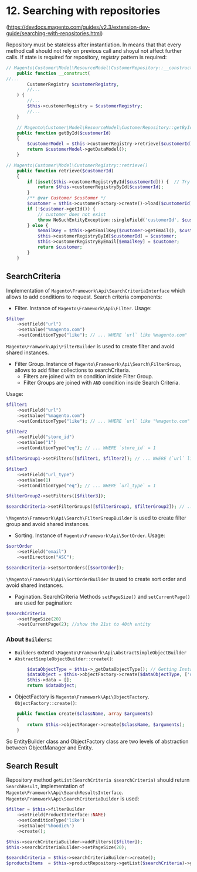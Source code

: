 # 12. Searching with repositories 
(https://devdocs.magento.com/guides/v2.3/extension-dev-guide/searching-with-repositories.html)

Repository must be stateless after instantiation. In means that that every method call should not rely on previous call and shoyul not affect further calls. If state is required for repository, *registry* pattern is required:

```php
// Magento\Customer\Model\ResourceModel\CustomerRepository::__construct() fragment
    public function __construct(
//...
        CustomerRegistry $customerRegistry,
        //...
    ) {
    	//...
        $this->customerRegistry = $customerRegistry;
        //...
    }

    // Magento\Customer\Model\ResourceModel\CustomerRepository::getById()
    public function getById($customerId)
    {
        $customerModel = $this->customerRegistry->retrieve($customerId);
        return $customerModel->getDataModel();
    }
```

```php
// Magento\Customer\Model\CustomerRegistry::retrieve()
    public function retrieve($customerId)
    {
        if (isset($this->customerRegistryById[$customerId])) {	// Try lo find registred customer by Id
            return $this->customerRegistryById[$customerId];
        }
        /** @var Customer $customer */
        $customer = $this->customerFactory->create()->load($customerId);	// Get customer using customer factory model
        if (!$customer->getId()) {
            // customer does not exist
            throw NoSuchEntityException::singleField('customerId', $customerId);
        } else {
            $emailKey = $this->getEmailKey($customer->getEmail(), $customer->getWebsiteId()); // Register customer
            $this->customerRegistryById[$customerId] = $customer;
            $this->customerRegistryByEmail[$emailKey] = $customer;
            return $customer;
        }
    }
```

## SearchCriteria

Implementation of `Magento\Framework\Api\SearchCriteriaInterface` which allows to add conditions to request. Search criteria components:
- Filter. Instance of `Magento\Framework\Api\Filter`. Usage:
```php
$filter
    ->setField("url")
    ->setValue("%magento.com")
    ->setConditionType("like");	// ... WHERE `url` like %magento.com"
```

`Magento\Framwork\Api\FilterBuilder` is used to create filter and avoid shared instances.

- Filter Group. Instance of `Magento\Framework\Api\Search\FilterGroup`, allows to add filter collections to searchCriteria.
  - Filters are joined with `OR` condition inside Filter Group.
  - Filter Groups are joined with `AND` condition inside Search Criteria.

Usage:
```php
$filter1
    ->setField("url")
    ->setValue("%magento.com")
    ->setConditionType("like"); // ... WHERE `url` like "%magento.com"

$filter2
    ->setField("store_id")
    ->setValue("1")
    ->setConditionType("eq"); // ... WHERE `store_id` = 1

$filterGroup1->setFilters([$filter1, $filter2]); // ... WHERE (`url` like "%magento.com" OR `store_id` = 1)

$filter3
    ->setField("url_type")
    ->setValue(1)
    ->setConditionType("eq"); // ... WHERE `url_type` = 1 

$filterGroup2->setFilters([$filter3]);

$searchCriteria->setFilterGroups([$filterGroup1, $filterGroup2]); // ...WHERE (`url` like "%magento.com" OR `store_id` = 1) AND (`url_type` = 1)
```

`\Magento\Framework\Api\Search\FilterGroupBuilder` is used to create filter group and avoid shared instances.


- Sorting. Instance of `Magento\Framework\Api\SortOrder`. Usage:
```php
$sortOrder
    ->setField("email")
    ->setDirection("ASC");

$searchCriteria->setSortOrders([$sortOrder]);
```

`\Magento\Framework\Api\SortOrderBuilder` is used to create sort order and avoid shared instances.

- Pagination. SearchCriteria Methods `setPageSize()` and `setCurrentPage()` are used for pagination:
```php
$searchCriteria
    ->setPageSize(20)
    ->setCurrentPage(2); //show the 21st to 40th entity
```

### About `Builders`:
- `Builders` extend `\Magento\Framework\Api\AbstractSimpleObjectBuilder`
- `AbstractSimpleObjectBuilder::create()`:
```php
        $dataObjectType = $this->_getDataObjectType(); // Getting Instance class
        $dataObject = $this->objectFactory->create($dataObjectType, ['data' => $this->data]);
        $this->data = [];
        return $dataObject;
```
- ObjectFactory is `Magento\Framework\Api\ObjectFactory`. `ObjectFactory::create()`:
```php
    public function create($className, array $arguments)
    {
        return $this->objectManager->create($className, $arguments);
    }
```

So EntityBuilder class and ObjectFactory class are two levels of abstraction between ObjectManager and Entity.

## Search Result

Repository method `getList(SearchCriteria $searchCriteria)` should return `SearchResult`, implementation of `Magento\Framework\Api\SearchResultsInterface`. `Magento\Framework\Api\SearchCriteriaBuilder` is used:

```php
$filter = $this->filterBuilder
    ->setField(ProductInterface::NAME)
    ->setConditionType('like')
    ->setValue('%hoodie%')
    ->create();

$this->searchCriteriaBuilder->addFilters([$filter]);
$this->searchCriteriaBuilder->setPageSize(20);

$searchCriteria = $this->searchCriteriaBuilder->create();
$productsItems  = $this->productRepository->getList($searchCriteria)->getItems();
```
